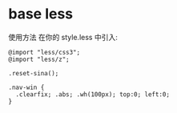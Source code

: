 # base less
使用方法 在你的 style.less 中引入:

```less
@import "less/css3";
@import "less/z";

.reset-sina();

.nav-win {
  .clearfix; .abs; .wh(100px); top:0; left:0;
}
```
